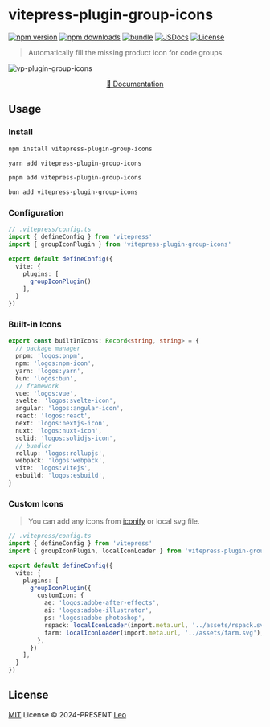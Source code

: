# vitepress-plugin-group-icons

[![npm version][npm-version-src]][npm-version-href]
[![npm downloads][npm-downloads-src]][npm-downloads-href]
[![bundle][bundle-src]][bundle-href]
[![JSDocs][jsdocs-src]][jsdocs-href]
[![License][license-src]][license-href]

> Automatically fill the missing product icon for code groups.

![vp-plugin-group-icons](https://static.yuy1n.io/vp-plugin-group-icons.png)

<p align='center'>
<a href="https://vp.yuy1n.io/">
📜 Documentation
</a>
</p>

## Usage

### Install

```sh [npm]
npm install vitepress-plugin-group-icons
```

```sh [yarn]
yarn add vitepress-plugin-group-icons
```

```sh [pnpm]
pnpm add vitepress-plugin-group-icons
```

```sh [bun]
bun add vitepress-plugin-group-icons
```

### Configuration

```ts
// .vitepress/config.ts
import { defineConfig } from 'vitepress'
import { groupIconPlugin } from 'vitepress-plugin-group-icons'

export default defineConfig({
  vite: {
    plugins: [
      groupIconPlugin()
    ],
  }
})
```

### Built-in Icons

```ts
export const builtInIcons: Record<string, string> = {
  // package manager
  pnpm: 'logos:pnpm',
  npm: 'logos:npm-icon',
  yarn: 'logos:yarn',
  bun: 'logos:bun',
  // framework
  vue: 'logos:vue',
  svelte: 'logos:svelte-icon',
  angular: 'logos:angular-icon',
  react: 'logos:react',
  next: 'logos:nextjs-icon',
  nuxt: 'logos:nuxt-icon',
  solid: 'logos:solidjs-icon',
  // bundler
  rollup: 'logos:rollupjs',
  webpack: 'logos:webpack',
  vite: 'logos:vitejs',
  esbuild: 'logos:esbuild',
}
```

### Custom Icons

> You can add any icons from [iconify](https://icon-sets.iconify.design/) or local svg file.

```ts
// .vitepress/config.ts
import { defineConfig } from 'vitepress'
import { groupIconPlugin, localIconLoader } from 'vitepress-plugin-group-icons'

export default defineConfig({
  vite: {
    plugins: [
      groupIconPlugin({
        customIcon: {
          ae: 'logos:adobe-after-effects',
          ai: 'logos:adobe-illustrator',
          ps: 'logos:adobe-photoshop',
          rspack: localIconLoader(import.meta.url, '../assets/rspack.svg'),
          farm: localIconLoader(import.meta.url, '../assets/farm.svg'),
        },
      })
    ],
  }
})
```

## License

[MIT](./LICENSE) License © 2024-PRESENT [Leo](https://github.com/yuyinws)

<!-- Badges -->

[npm-version-src]: https://img.shields.io/npm/v/vitepress-plugin-group-icons?style=flat&colorA=080f12&colorB=1fa669
[npm-version-href]: https://npmjs.com/package/vitepress-plugin-group-icons
[npm-downloads-src]: https://img.shields.io/npm/dm/vitepress-plugin-group-icons?style=flat&colorA=080f12&colorB=1fa669
[npm-downloads-href]: https://npmjs.com/package/vitepress-plugin-group-icons
[bundle-src]: https://img.shields.io/bundlephobia/minzip/vitepress-plugin-group-icons?style=flat&colorA=080f12&colorB=1fa669&label=minzip
[bundle-href]: https://bundlephobia.com/result?p=vitepress-plugin-group-icons
[license-src]: https://img.shields.io/github/license/yuyinws/vitepress-plugin-group-icons.svg?style=flat&colorA=080f12&colorB=1fa669
[license-href]: https://github.com/yuyinws/vitepress-plugin-group-icons/blob/main/LICENSE
[jsdocs-src]: https://img.shields.io/badge/jsdocs-reference-080f12?style=flat&colorA=080f12&colorB=1fa669
[jsdocs-href]: https://www.jsdocs.io/package/vitepress-plugin-group-icons
